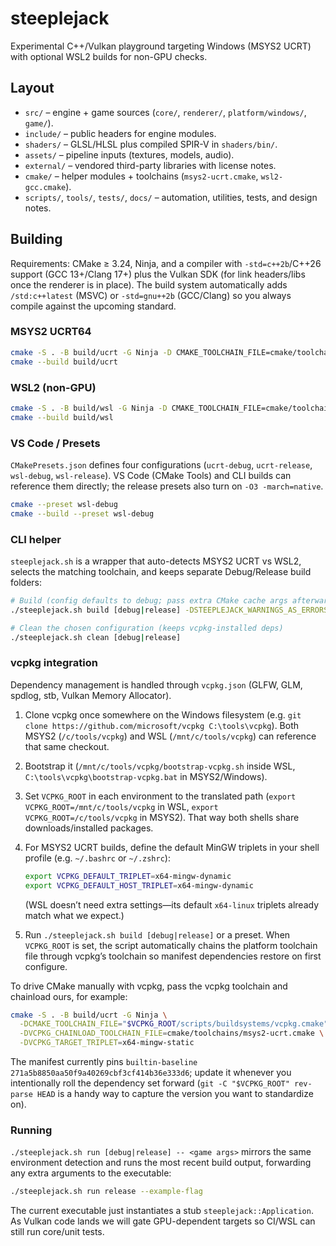 # steeplejack

Experimental C++/Vulkan playground targeting Windows (MSYS2 UCRT) with optional WSL2 builds for non-GPU checks.

## Layout

- `src/` – engine + game sources (`core/`, `renderer/`, `platform/windows/`, `game/`).
- `include/` – public headers for engine modules.
- `shaders/` – GLSL/HLSL plus compiled SPIR-V in `shaders/bin/`.
- `assets/` – pipeline inputs (textures, models, audio).
- `external/` – vendored third-party libraries with license notes.
- `cmake/` – helper modules + toolchains (`msys2-ucrt.cmake`, `wsl2-gcc.cmake`).
- `scripts/`, `tools/`, `tests/`, `docs/` – automation, utilities, tests, and design notes.

## Building

Requirements: CMake ≥ 3.24, Ninja, and a compiler with `-std=c++2b`/C++26 support (GCC 13+/Clang 17+) plus the Vulkan SDK (for link headers/libs once the renderer is in place). The build system automatically adds `/std:c++latest` (MSVC) or `-std=gnu++2b` (GCC/Clang) so you always compile against the upcoming standard.

### MSYS2 UCRT64

```bash
cmake -S . -B build/ucrt -G Ninja -D CMAKE_TOOLCHAIN_FILE=cmake/toolchains/msys2-ucrt.cmake
cmake --build build/ucrt
```

### WSL2 (non-GPU)

```bash
cmake -S . -B build/wsl -G Ninja -D CMAKE_TOOLCHAIN_FILE=cmake/toolchains/wsl2-gcc.cmake
cmake --build build/wsl
```

### VS Code / Presets

`CMakePresets.json` defines four configurations (`ucrt-debug`, `ucrt-release`, `wsl-debug`, `wsl-release`). VS Code (CMake Tools) and CLI builds can reference them directly; the release presets also turn on `-O3 -march=native`.

```bash
cmake --preset wsl-debug
cmake --build --preset wsl-debug
```

### CLI helper

`steeplejack.sh` is a wrapper that auto-detects MSYS2 UCRT vs WSL2, selects the matching toolchain, and keeps separate Debug/Release build folders:

```bash
# Build (config defaults to debug; pass extra CMake cache args afterward)
./steeplejack.sh build [debug|release] -DSTEEPLEJACK_WARNINGS_AS_ERRORS=ON

# Clean the chosen configuration (keeps vcpkg-installed deps)
./steeplejack.sh clean [debug|release]
```

### vcpkg integration

Dependency management is handled through `vcpkg.json` (GLFW, GLM, spdlog, stb, Vulkan Memory Allocator).

1. Clone vcpkg once somewhere on the Windows filesystem (e.g. `git clone https://github.com/microsoft/vcpkg C:\tools\vcpkg`). Both MSYS2 (`/c/tools/vcpkg`) and WSL (`/mnt/c/tools/vcpkg`) can reference that same checkout.
2. Bootstrap it (`/mnt/c/tools/vcpkg/bootstrap-vcpkg.sh` inside WSL, `C:\tools\vcpkg\bootstrap-vcpkg.bat` in MSYS2/Windows).
3. Set `VCPKG_ROOT` in each environment to the translated path (`export VCPKG_ROOT=/mnt/c/tools/vcpkg` in WSL, `export VCPKG_ROOT=/c/tools/vcpkg` in MSYS2). That way both shells share downloads/installed packages.
4. For MSYS2 UCRT builds, define the default MinGW triplets in your shell profile (e.g. `~/.bashrc` or `~/.zshrc`):

   ```bash
   export VCPKG_DEFAULT_TRIPLET=x64-mingw-dynamic
   export VCPKG_DEFAULT_HOST_TRIPLET=x64-mingw-dynamic
   ```

   (WSL doesn’t need extra settings—its default `x64-linux` triplets already match what we expect.)
5. Run `./steeplejack.sh build [debug|release]` or a preset. When `VCPKG_ROOT` is set, the script automatically chains the platform toolchain file through vcpkg’s toolchain so manifest dependencies restore on first configure.

To drive CMake manually with vcpkg, pass the vcpkg toolchain and chainload ours, for example:

```bash
cmake -S . -B build/ucrt -G Ninja \
  -DCMAKE_TOOLCHAIN_FILE="$VCPKG_ROOT/scripts/buildsystems/vcpkg.cmake" \
  -DVCPKG_CHAINLOAD_TOOLCHAIN_FILE=cmake/toolchains/msys2-ucrt.cmake \
  -DVCPKG_TARGET_TRIPLET=x64-mingw-static
```

The manifest currently pins `builtin-baseline` `271a5b8850aa50f9a40269cbf3cf414b36e333d6`; update it whenever you intentionally roll the dependency set forward (`git -C "$VCPKG_ROOT" rev-parse HEAD` is a handy way to capture the version you want to standardize on).

### Running

`./steeplejack.sh run [debug|release] -- <game args>` mirrors the same environment detection and runs the most recent build output, forwarding any extra arguments to the executable:

```bash
./steeplejack.sh run release --example-flag
```

The current executable just instantiates a stub `steeplejack::Application`. As Vulkan code lands we will gate GPU-dependent targets so CI/WSL can still run core/unit tests.
